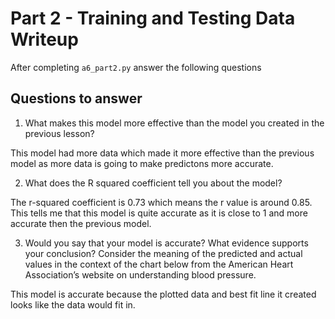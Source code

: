 # Part 2 - Training and Testing Data Writeup

After completing `a6_part2.py` answer the following questions

## Questions to answer

1. What makes this model more effective than the model you created in the previous lesson?

This model had more data which made it more effective than the previous model as more data is going to make predictons more accurate.

2. What does the R squared coefficient tell you about the model?

The r-squared coefficient is 0.73 which means the r value is around  0.85. This tells me that this model is quite accurate as it is close to 1 and more accurate then the previous model.

3. Would you say that your model is accurate? What evidence supports your conclusion? Consider the meaning of the predicted and actual values in the context of the chart below from the American Heart Association’s website on understanding blood pressure.

This model is accurate because the plotted data and best fit line it created looks like the data would fit in.